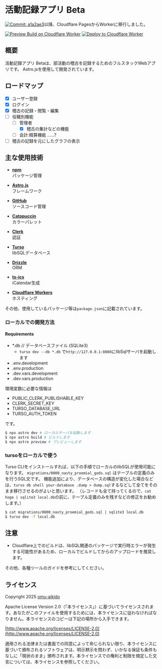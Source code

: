 # 活動記録アプリ Beta

[![Commit: a1a2ae3](https://img.shields.io/badge/Commit-a1a2ae3-blue)](https://github.com/omu-aikido/omu-aikido-app/commit/a1a2ae3b2b77112762632581e64010e11ee6358d)以降、Cloudflare PagesからWorkerに移行しました。

[![Preview Build on Cloudflare Worker](https://github.com/omu-aikido/omu-aikido-app/actions/workflows/preview.yml/badge.svg)](https://github.com/omu-aikido/omu-aikido-app/actions/workflows/preview.yml)
[![Deploy to Cloudflare Worker](https://github.com/omu-aikido/omu-aikido-app/actions/workflows/deploy.yml/badge.svg)](https://github.com/omu-aikido/omu-aikido-app/actions/workflows/deploy.yml)

## 概要

活動記録アプリ Betaは、部活動の稽古を記録するためのフルスタックWebアプリです。
Astro.jsを使用して開発されています。

## ロードマップ

- [x] ユーザー登録
- [x] ログイン
- [x] 稽古の記録・閲覧・編集
- [ ] 役職別機能
  - [ ] 管理者
    - [x] 稽古の集計などの機能
  - [ ] 会計:精算機能 ……?
- [ ] 稽古の記録を元にしたグラフの表示

## 主な使用技術

- **[npm](https://www.npmjs.com)**  
   パッケージ管理

- **[Astro.js](https://astro.build)**  
   フレームワーク

- **[GitHub](https://github.com)**  
   ソースコード管理

- **[Catppuccin](https://catppuccin.com)**  
   カラーパレット

- **[Clerk](https://clerk.com)**  
   認証

- **[Turso](https://turso.tech)**  
   libSQLデータベース

- **[Drizzle](https://orm.drizzle.team)**  
   ORM

- **[ts-ics](https://github.com/Neuvernetzung/ts-ics)**  
   iCalendar生成

- **[Cloudflare Workers](https://workers.cloudflare.com)**  
   ホスティング

その他、使用しているパッケージ等は`package.json`に記載されています。

### ローカルでの開発方法

#### Requirements

- \*.db // データベースファイル (SQLite3)
  - `turso dev --db *.db` で`http://127.0.0.1:8080`にlibSqlサーバを起動します
- .env.development
- .env.production
- .dev.vars.development
- .dev.vars.production

環境変数に必要な情報は

- PUBLIC_CLERK_PUBLISHABLE_KEY
- CLERK_SECRET_KEY
- TURSO_DATABASE_URL
- TURSO_AUTH_TOKEN

です。

```bash
$ npx astro dev # ローカルサーバを起動します
$ npx astro build # ビルドします
$ npx astro preview # プレビューします
```

### tursoをローカルで使う

Turso CLIをインストールすれば、以下の手順でローカルのlibSQLが使用可能になります。
`migrations/0000_nasty_proemial_gods.sql` はテーブルの定義のみを行うSQL文です。
機能追加により、データベースの構造が変化した場合などは、`turso db shell your-database .dump > dump.sql`するなどして全てをそのまま移行させるのがよいと思います。
（レコードも全て持ってくるので、`cat hoge | sqlite3 local.db`の前に、テーブル定義のみを残すなどの修正をお勧めします。）

```bash
$ cat migrations/0000_nasty_proemial_gods.sql | sqlite3 local.db
$ turso dev -f local.db
```

## 注意

- Cloudflare上でのビルドは、libSQL関連のパッケージで実行時エラーが発生する可能性があるため、ローカルでビルドしてからのアップロードを推奨します。

その他、各種ツールのガイドを参考にしてください。

## ライセンス

Copyright 2025 [omu-aikido](https://github.com/omu-aikido)

Apache License Version 2.0（「本ライセンス」）に基づいてライセンスされます。あなたがこのファイルを使用するためには、本ライセンスに従わなければなりません。本ライセンスのコピーは下記の場所から入手できます。

[http://www.apache.org/licenses/LICENSE-2.0](http://www.apache.org/licenses/LICENSE-2.0)

適用される法律または書面での同意によって命じられない限り、本ライセンスに基づいて頒布されるソフトウェアは、明示黙示を問わず、いかなる保証も条件もなしに「現状のまま」頒布されます。本ライセンスでの権利と制限を規定した文言については、本ライセンスを参照してください。
